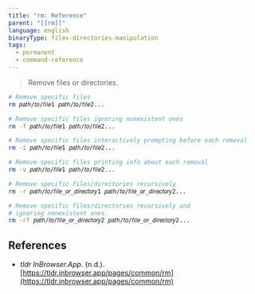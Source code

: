 ```yaml
---
title: "rm: Reference"
parent: "[[rm]]"
language: english
binaryType: files-directories-manipulation
tags:
  - permanent
  - command-reference
---
```



> Remove files or directories.

```bash
# Remove specific files
rm 𝑝𝑎𝑡ℎ/𝑡𝑜/𝑓𝑖𝑙𝑒1 𝑝𝑎𝑡ℎ/𝑡𝑜/𝑓𝑖𝑙𝑒2...

# Remove specific files ignoring nonexistent ones
rm -f 𝑝𝑎𝑡ℎ/𝑡𝑜/𝑓𝑖𝑙𝑒1 𝑝𝑎𝑡ℎ/𝑡𝑜/𝑓𝑖𝑙𝑒2...

# Remove specific files interactively prompting before each removal
rm -i 𝑝𝑎𝑡ℎ/𝑡𝑜/𝑓𝑖𝑙𝑒1 𝑝𝑎𝑡ℎ/𝑡𝑜/𝑓𝑖𝑙𝑒2...

# Remove specific files printing info about each removal
rm -v 𝑝𝑎𝑡ℎ/𝑡𝑜/𝑓𝑖𝑙𝑒1 𝑝𝑎𝑡ℎ/𝑡𝑜/𝑓𝑖𝑙𝑒2...

# Remove specific files/directories recursively
rm -r 𝑝𝑎𝑡ℎ/𝑡𝑜/𝑓𝑖𝑙𝑒_𝑜𝑟_𝑑𝑖𝑟𝑒𝑐𝑡𝑜𝑟𝑦1 𝑝𝑎𝑡ℎ/𝑡𝑜/𝑓𝑖𝑙𝑒_𝑜𝑟_𝑑𝑖𝑟𝑒𝑐𝑡𝑜𝑟𝑦2...

# Remove specific files/directories recursively and
# ignoring nonexistent ones.
rm -rf 𝑝𝑎𝑡ℎ/𝑡𝑜/𝑓𝑖𝑙𝑒_𝑜𝑟_𝑑𝑖𝑟𝑒𝑐𝑡𝑜𝑟𝑦2 𝑝𝑎𝑡ℎ/𝑡𝑜/𝑓𝑖𝑙𝑒_𝑜𝑟_𝑑𝑖𝑟𝑒𝑐𝑡𝑜𝑟𝑦2...
```

## References

- _tldr InBrowser.App_. (n.d.). [https://tldr.inbrowser.app/pages/common/rm](https://tldr.inbrowser.app/pages/common/rm)
